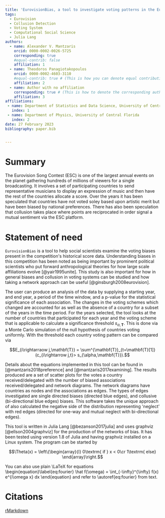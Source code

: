 ```yaml
---
title: 'EurovisionBias, a tool to investigate voting patterns in the Eurovision Song Contest'
tags:
  - Eurovision
  - Collusion Detection
  - Voting System
  - Computational Social Science
  - Julia Lang
authors:
  - name: Alexander V. Mantzaris
    orcid: 0000-0002-0026-5725
    corresponding: true
    #equal-contrib: false
    affiliation: 1
  - name: Theodoros Panagiotakopoulos
    orcid: 0000-0002-4603-3110
    #equal-contrib: true # (This is how you can denote equal contributions between multiple authors)
    affiliation: 2
  - name: Author with no affiliation
    corresponding: true # (This is how to denote the corresponding author)
    affiliation: 3
affiliations:
 - name: Department of Statistics and Data Science, University of Central Florida
   index: 1
 - name: Department of Physics, University of Central Florida
   index: 2
date: 27 February 2023
bibliography: paper.bib


---
```


# Summary

The Eurovision Song Contest (ESC) is one of the largest annual events
on the planet gathering hundreds of millions of viewers for a single broadcasting.
It involves a set of participating countries to send representative musicians to
display an expression of music and then have the rest of the countries allocate a score.
Over the years it has been speculated that countries have not voted soley based
upon artistic merit but have been biased by national preferences. There has also
been speculation that collusion takes place where points are reciprocated in order
signal a mutual sentiment via the ESC platform.

# Statement of need

`EurovisionBias` is a tool to help social scientists examine the voting biases
present in the competition's historical score data. Understanding biases in this competition
has been noted as being important by prominent political scientists who put
forward anthropological theories for how large scale affiliations evolve [@yair1995unite].
This study is also important for how in general biases and collusion in voting systems
can be studied and how taking a network approach can be useful [@ginsburgh2008eurovision].

The user can produce an analysis of the
data by supplying a starting year, and end year, a period of the time window, and
a p-value for the statistical significance of each association. The changes in
the voting schemes which changed are accounted for as well as the absence of a
country for a subset of the years in the time period. For the years selected,
the tool looks at the number of countries that participated for each year and the voting
scheme that is applicable to calculate a significance threshold $s_{\alpha,\mathbf{T}}$.
This is done via a Monte Carlo simulation of the null hypothesis of countries voting
uniformly. With the threshold each country voting pattern can be compared via

$$E_{i\rightarraow j,\mathbf{T}} = \sum^{\mathbf{T}}_{t=\mathbf{T}[1]}(c_{i\rightarrow j,t}> s_{\alpha,\mathbf{T}}).$$

Details about the equations implemented in this tool can be found in
[@mantzaris2018preference] and [@mantzaris2017examining].
The results produced are a set of scatter plots for the votes a country received/delegated
with the number of biased associations received/delegated and network diagrams.
The network diagrams have countries as nodes and the associations as edges. The
types of edges investigated are single directed biases (directed blue edges),
and collusive (bi-directional blue edges) biases. This software takes the unique approach
of also calculated the negative side of the distribution representing 'neglect'
with red edges (directed for one-way and mutual neglect with bi-directional edges).

This tool is written in Julia Lang [@bezanson2017julia] and uses graphviz [@ellson2004graphviz]
for the production of the networks of bias. It has been tested using version 1.8 of Julia and
having graphviz installed on a Linux system. The program can be started by 



$$\Theta(x) = \left\{\begin{array}{l}
0\textrm{ if } x < 0\cr
1\textrm{ else}
\end{array}\right.$$

You can also use plain \LaTeX for equations
\begin{equation}\label{eq:fourier}
\hat f(\omega) = \int_{-\infty}^{\infty} f(x) e^{i\omega x} dx
\end{equation}
and refer to \autoref{eq:fourier} from text.

# Citations

[rMarkdown](http://rmarkdown.rstudio.com/authoring_bibliographies_and_citations.html)
